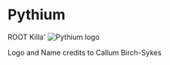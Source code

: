 # Pythium
ROOT Killa'
![Pythium logo](https://github.com/MoAly98/Pythium/Pythium_logo.png)

Logo and Name credits to Callum Birch-Sykes 
